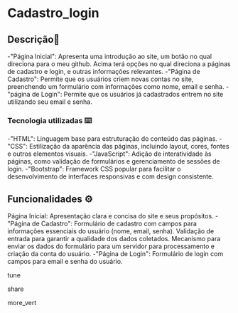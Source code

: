 # Cadastro_login

## Descrição📝
-"Página Inicial": Apresenta uma introdução ao site, um botão no qual direciona para o meu github. Acima terá opções no qual direciona a  páginas de cadastro e login, e outras informações relevantes.
-"Página de Cadastro": Permite que os usuários criem novas contas no site, preenchendo um formulário com informações como nome, email e senha.
-"página de Login": Permite que os usuários já cadastrados entrem no site utilizando seu email e senha.

### Tecnologia utilizadas ⌨️ 
-"HTML": Linguagem base para estruturação do conteúdo das páginas.
-"CSS": Estilização da aparência das páginas, incluindo layout, cores, fontes e outros elementos visuais.
-"JavaScript": Adição de interatividade às páginas, como validação de formulários e gerenciamento de sessões de login.
-"Bootstrap": Framework CSS popular para facilitar o desenvolvimento de interfaces responsivas e com design consistente.

## Funcionalidades ⚙️
Página Inicial:
Apresentação clara e concisa do site e seus propósitos.
-"Página de Cadastro":
Formulário de cadastro com campos para informações essenciais do usuário (nome, email, senha).
Validação de entrada para garantir a qualidade dos dados coletados.
Mecanismo para enviar os dados do formulário para um servidor para processamento e criação da conta do usuário.
-"Página de Login":
Formulário de login com campos para email e senha do usuário.



tune

share


more_vert
